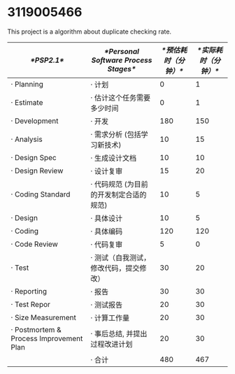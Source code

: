 # 3119005466
This project is a algorithm about duplicate checking rate.

| ***\*PSP2.1\****                        | ***\*Personal Software Process Stages\**** | ***\*预估耗时（分钟）\**** | ***\*实际耗时（分钟）\**** |
| --------------------------------------- | ------------------------------------------ | -------------------------- | -------------------------- |
| · Planning                                | · 计划                                       |             0               |              1              |
| · Estimate                              | · 估计这个任务需要多少时间                 |              0              |              1            |
| · Development                             | · 开发                                       |             180              |             150              |
| · Analysis                              | · 需求分析 (包括学习新技术)                |              10             |              15             |
| · Design Spec                           | · 生成设计文档                             |             10               |              10              |
| · Design Review                         | · 设计复审                                 |              15              |              20              |
| · Coding Standard                       | · 代码规范 (为目前的开发制定合适的规范)    |               10            |                5           |
| · Design                                | · 具体设计                                 |            10              |              5              |
| · Coding                                | · 具体编码                                 |             120               |             120               |
| · Code Review                           | · 代码复审                                 |               5             |             0             |
| · Test                                  | · 测试（自我测试，修改代码，提交修改）     |              30           |                20            |
| · Reporting                             | · 报告                                       |            30               |              30          |
| · Test Repor                            | · 测试报告                                 |             20               |              30              |
| · Size Measurement                      | · 计算工作量                               |             20               |               30             |
| · Postmortem & Process Improvement Plan | · 事后总结, 并提出过程改进计划             |              20            |               30             |
|                                         | · 合计                                     |              480             |             467             |
